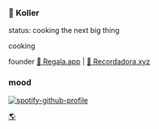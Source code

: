 ### 👋 Koller 

status: cooking the next big thing

cooking

founder [🎁 Regala.app](https://regala.app/) | [🔮 Recordadora.xyz](https://recordadora.xyz/)

### mood
[![spotify-github-profile](https://spotify-github-profile.vercel.app/api/view?uid=kollernqn&cover_image=true&theme=novatorem&show_offline=false&background_color=121212&interchange=true&bar_color=53b14f&bar_color_cover=false)](https://spotify-github-profile.vercel.app/api/view?uid=kollernqn&redirect=true)

[🌎](https://www.0xkoller.me/)
